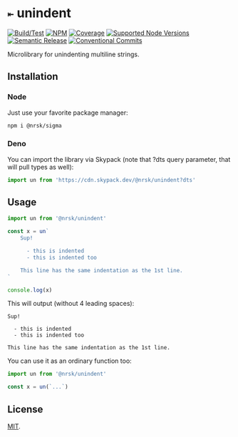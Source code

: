 # `⇤` unindent

<!-- Uncomment & replace owner/repo. -->

<!-- [![Bundlephobia](https://img.shields.io/bundlephobia/minzip/@nrsk/unindent?style=flat-square&colorA=22272d&colorB=22272d&label=minzipped)](https://bundlephobia.com/package/@nrsk/unindent) -->
<!-- ![Tree Shaking](https://img.shields.io/static/v1?label=tree+shaking&message=✔&style=flat-square&colorA=22272d&colorB=22272d) -->

[![Build/Test](https://img.shields.io/github/workflow/status/norskeld/unindent/test?style=flat-square&colorA=22272d&colorB=22272d)](https://github.com/norskeld/unindent/actions 'Build and test workflows')
[![NPM](https://img.shields.io/npm/v/@nrsk/unindent?style=flat-square&colorA=22272d&colorB=22272d)](https://npm.im/@nrsk/unindent 'This package on NPM')
[![Coverage](https://img.shields.io/coverallsCoverage/github/norskeld/unindent?style=flat-square&colorA=22272d&colorB=22272d)](https://coveralls.io/github/norskeld/unindent 'Test coverage')
[![Supported Node Versions](https://img.shields.io/static/v1?label=node&message=14+|+16+|+18&style=flat-square&colorA=22272d&colorB=22272d)](https://github.com/norskeld/sigma/blob/master/package.json#L35 'Supported Node versions')
[![Semantic Release](https://img.shields.io/static/v1?label=semantic+release&message=✔&style=flat-square&colorA=22272d&colorB=22272d)](https://github.com/semantic-release/semantic-release 'This package uses semantic release to handle releasing, versioning, changelog generation and tagging')
[![Conventional Commits](https://img.shields.io/static/v1?label=conventional+commits&message=✔&style=flat-square&colorA=22272d&colorB=22272d)](https://conventionalcommits.org 'This package follows the conventional commits spec and guidelines')

Microlibrary for unindenting multiline strings.

## Installation

### Node

Just use your favorite package manager:

```bash
npm i @nrsk/sigma
```

### Deno

You can import the library via Skypack (note that ?dts query parameter, that will pull types as well):

```typescript
import un from 'https://cdn.skypack.dev/@nrsk/unindent?dts'
```

## Usage

```typescript
import un from '@nrsk/unindent'

const x = un`
    Sup!

      - this is indented
      - this is indented too

    This line has the same indentation as the 1st line.
`

console.log(x)
```

This will output (without 4 leading spaces):

```text
Sup!

  - this is indented
  - this is indented too

This line has the same indentation as the 1st line.
```

You can use it as an ordinary function too:

```typescript
import un from '@nrsk/unindent'

const x = un(`...`)
```

## License

[MIT](LICENSE).

<!-- Links. -->

[commitlint]: https://github.com/conventional-changelog/commitlint
[semantic-release]: https://semantic-release.gitbook.io/semantic-release
